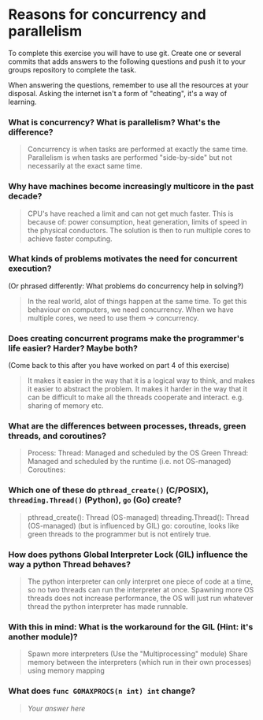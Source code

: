 # Reasons for concurrency and parallelism


To complete this exercise you will have to use git. Create one or several commits that adds answers to the following questions and push it to your groups repository to complete the task.

When answering the questions, remember to use all the resources at your disposal. Asking the internet isn't a form of "cheating", it's a way of learning.

 ### What is concurrency? What is parallelism? What's the difference?
 > Concurrency is when tasks are performed at exactly the same time. 
 > Parallelism is when tasks are performed "side-by-side" but not necessarily at the exact same time.
 
 ### Why have machines become increasingly multicore in the past decade?
 > CPU's have reached a limit and can not get much faster. This is because of: power consumption, heat generation, limits of speed in the physical conductors.
 > The solution is then to run multiple cores to achieve faster computing.

 ### What kinds of problems motivates the need for concurrent execution?
 (Or phrased differently: What problems do concurrency help in solving?)
 > In the real world, alot of things happen at the same time. To get this behaviour on computers, we need concurrency.
 > When we have multiple cores, we need to use them -> concurrency.
 
 ### Does creating concurrent programs make the programmer's life easier? Harder? Maybe both?
 (Come back to this after you have worked on part 4 of this exercise)
 > It makes it easier in the way that it is a logical way to think, and makes it easier to abstract the problem.
 > It makes it harder in the way that it can be difficult to make all the threads cooperate and interact. e.g. sharing of memory etc.
 
 ### What are the differences between processes, threads, green threads, and coroutines?
 > Process: 
 > Thread: Managed and scheduled by the OS
 > Green Thread: Managed and scheduled by the runtime (i.e. not OS-managed)
 > Coroutines:
 
 ### Which one of these do `pthread_create()` (C/POSIX), `threading.Thread()` (Python), `go` (Go) create?
 > pthread_create(): Thread (OS-managed)
 > threading.Thread(): Thread (OS-managed) (but is influenced by GIL)
 > go: coroutine, looks like green threads to the programmer but is not entirely true.

 ### How does pythons Global Interpreter Lock (GIL) influence the way a python Thread behaves?
 > The python interpreter can only interpret one piece of code at a time, so no two threads can run the interpreter at once. Spawning more OS threads does not increase performance, the OS will just run whatever thread the python interpreter has made runnable.
 
 ### With this in mind: What is the workaround for the GIL (Hint: it's another module)?
 > Spawn more interpreters (Use the "Multiprocessing" module)
 > Share memory between the interpreters (which run in their own processes) using memory mapping
 
 ### What does `func GOMAXPROCS(n int) int` change? 
 > *Your answer here*
